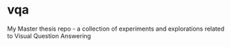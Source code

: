 # vqa
My Master thesis repo - a collection of experiments and explorations related to Visual Question Answering
